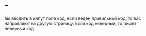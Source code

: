 # -
вы вводить в инпут поле код, если веден правильный код, то вас направляют на другую страницу. Если код неверный, то пишет неверный код
